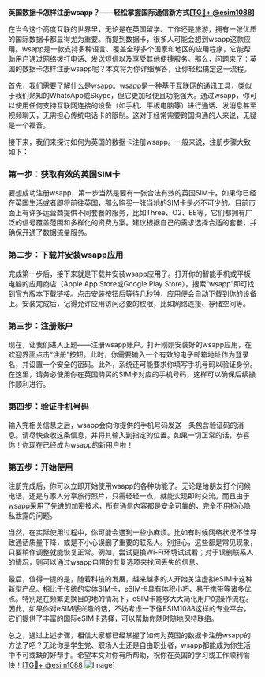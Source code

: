 **英国数据卡怎样注册wsapp？——轻松掌握国际通信新方式[[TG💪+ @esim1088](https://t.me/s/esim1088)]**

在当今这个高度互联的世界里，无论是在英国留学、工作还是旅游，拥有一张优质的国际数据卡都显得尤为重要。而提到数据卡，很多人可能会想到wsapp这款应用。wsapp是一款支持多种语言、覆盖全球多个国家和地区的应用程序，它能帮助用户通过网络拨打电话、发送短信以及享受其他便捷服务。那么，问题来了：英国的数据卡怎样注册wsapp呢？本文将为你详细解答，让你轻松搞定这一流程。

首先，我们需要了解什么是wsapp。wsapp是一种基于互联网的通讯工具，类似于我们熟知的WhatsApp或Skype，但它更加轻便且功能强大。通过wsapp，你可以使用任何支持互联网连接的设备（如手机、平板电脑等）进行通话、发消息甚至视频聊天，无需担心传统电话卡的限制。这对于经常需要跨国沟通的人来说，无疑是一个福音。

接下来，我们来探讨如何为英国的数据卡注册wsapp。一般来说，注册步骤大致如下：

### 第一步：获取有效的英国SIM卡
要想成功注册wsapp，第一步当然是要有一张合法有效的英国SIM卡。如果你已经在英国生活或者即将前往英国，那么购买一张当地的SIM卡是必不可少的。目前市面上有许多运营商提供不同套餐的服务，比如Three、O2、EE等，它们都拥有广泛的信号覆盖范围和多样化的资费方案。建议根据自己的需求选择合适的套餐，并确保开通了数据流量服务。

### 第二步：下载并安装wsapp应用
完成第一步后，接下来就是下载并安装wsapp应用了。打开你的智能手机或平板电脑的应用商店（Apple App Store或Google Play Store），搜索“wsapp”即可找到官方版本下载链接。点击安装按钮后等待几秒钟，应用便会自动下载到你的设备上。安装完成后，记得允许应用访问必要的权限，比如网络连接、存储空间等。

### 第三步：注册账户
现在，让我们进入正题——注册wsapp账户。打开刚刚安装好的wsapp应用，在欢迎界面点击“注册”按钮。此时，你需要输入一个有效的电子邮箱地址作为登录名，并设置一个安全的密码。此外，系统还可能要求你填写手机号码以验证身份。在这里，请务必使用你在英国购买的SIM卡对应的手机号码，这样可以确保后续操作顺利进行。

### 第四步：验证手机号码
输入完相关信息之后，wsapp会向你提供的手机号码发送一条包含验证码的消息。请尽快查收这条信息，并将其输入到指定的位置。如果一切正常的话，恭喜你！你现在已经成为wsapp的新用户啦！

### 第五步：开始使用
注册完成后，你可以立即开始使用wsapp的各种功能了。无论是给朋友打个问候电话，还是与家人分享旅行照片，只需轻轻一点，就能实现即时交流。而且由于wsapp采用了先进的加密技术，所有通信内容都是安全可靠的，完全不用担心隐私泄露的问题。

当然，在实际使用过程中，你可能会遇到一些小麻烦。比如有时候网络状况不佳导致通话质量下降，或是不小心误删了重要的联系人。别担心，这些都是常见现象，只要稍作调整就能恢复正常。例如，尝试更换Wi-Fi环境试试看；对于误删联系人的情况，则可以通过wsapp自带的恢复选项来找回丢失的信息。

最后，值得一提的是，随着科技的发展，越来越多的人开始关注虚拟eSIM卡这种新型产品。相比于传统的实体SIM卡，eSIM卡具有体积小巧、易于携带等诸多优点。特别是在频繁更换目的地的情况下，eSIM卡能够大大简化用户的操作流程。因此，如果你对eSIM感兴趣的话，不妨考虑一下像ESIM1088这样的专业平台，它们提供了丰富的国际eSIM卡选择，可以帮助你随时随地保持联络。

总之，通过上述步骤，相信大家都已经掌握了如何为英国的数据卡注册wsapp的方法了吧？无论你是学生党、职场人士还是自由职业者，wsapp都能成为你生活中不可或缺的好帮手。希望本文对你有所帮助，祝你在英国的学习或工作顺利愉快！[[TG💪+ @esim1088](https://t.me/s/esim1088) ![Image](https://i.postimg.cc/4NQfJmqS/Snipaste-2025-05-13-00-14-12.png)]